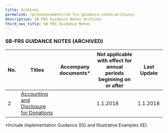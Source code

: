 ```yaml
---
title: Archives
permalink: /pronouncements/sb-frs-guidance-notes/archives/
description: SB-FRS Guidance Notes Archives
third_nav_title: SB FRS Guidance Notes
---
```

### SB-FRS GUIDANCE NOTES (ARCHIVED)

  



| No. | Titles | Accompany documents\* | Not applicable with effect for annual periods beginning on or after | Last Update |
| -------- | -------- | -------- | -------- | -------- |
| 2 | [Accounting and Disclosure for Donations](/files/Docs/Default%20Source/Sb%20Frs%20Guidance%20Notes/sb-frs_guidance_note_2.pdf) |  | 1.1.2018 | 1.1.2018 |



\*Include Implementation Guidance (IG) and Illustrative Examples (IE).